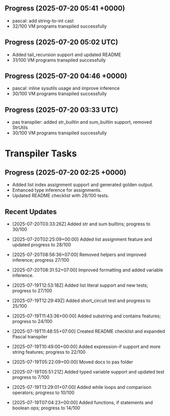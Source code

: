 ## Progress (2025-07-20 05:41 +0000)
- pascal: add string-to-int cast
- 32/100 VM programs transpiled successfully

## Progress (2025-07-20 05:02 UTC)
- Added tail_recursion support and updated README
- 31/100 VM programs transpiled successfully

## Progress (2025-07-20 04:46 +0000)
- pascal: inline sysutils usage and improve inference
- 30/100 VM programs transpiled successfully

## Progress (2025-07-20 03:33 UTC)
- pas transpiler: added str_builtin and sum_builtin support, removed StrUtils
- 30/100 VM programs transpiled successfully

# Transpiler Tasks

## Progress (2025-07-20 02:25 +0000)
- Added list index assignment support and generated golden output.
- Enhanced type inference for assignments.
- Updated README checklist with 28/100 tests.

## Recent Updates
- [2025-07-20T03:33:26Z] Added str and sum builtins; progress to 30/100
- [2025-07-20T02:25:09+00:00] Added list assignment feature and updated progress to 28/100
- [2025-07-20T08:56:36+07:00] Removed helpers and improved inference; progress 27/100
- [2025-07-20T08:31:52+07:00] Improved formatting and added variable inference.
- [2025-07-19T12:53:18Z] Added list literal support and new tests; progress to 27/100
- [2025-07-19T12:29:49Z] Added short_circuit test and progress to 25/100
- [2025-07-19T11:43:36+00:00] Added substring and contains features; progress to 24/100
- [2025-07-19T11:48:55+07:00] Created README checklist and expanded Pascal transpiler

- [2025-07-19T10:49:00+00:00] Added expression-if support and more string features; progress to 22/100

- [2025-07-19T05:22:09+00:00] Moved docs to pas folder
- [2025-07-19T05:51:21Z] Added typed variable support and updated test progress to 7/100
- [2025-07-19T13:29:01+07:00] Added while loops and comparison operators; progress to 10/100
- [2025-07-19T07:04:23+00:00] Added functions, if statements and boolean ops; progress to 14/100
